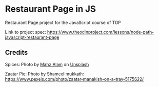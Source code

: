 # Restaurant Page in JS

Restaurant Page project for the JavaScript course of TOP

Link to project spec: https://www.theodinproject.com/lessons/node-path-javascript-restaurant-page

## Credits

Spices: Photo by <a href="https://unsplash.com/@mahzmalam?utm_content=creditCopyText&utm_medium=referral&utm_source=unsplash">Mahz Alam</a> on <a href="https://unsplash.com/photos/a-variety-of-spices-on-display-in-a-store-IPMhOu5d3XA?utm_content=creditCopyText&utm_medium=referral&utm_source=unsplash">Unsplash</a>

Zaatar Pie: Photo by Shameel mukkath: https://www.pexels.com/photo/zaatar-manakish-on-a-tray-5175622/
